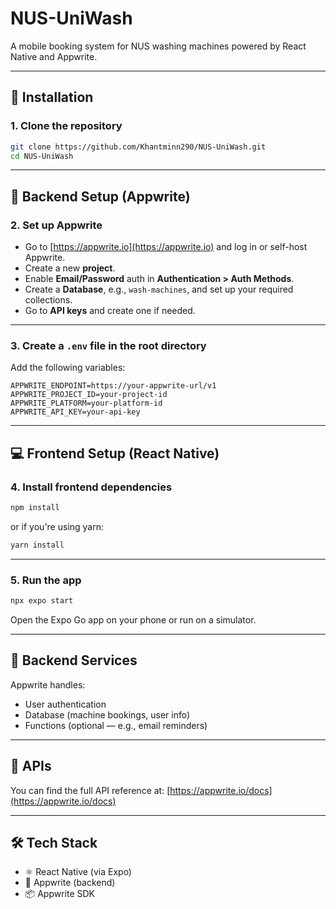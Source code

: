 # NUS-UniWash

A mobile booking system for NUS washing machines powered by React Native and Appwrite.

---

## 🚀 Installation

### 1. Clone the repository
```bash
git clone https://github.com/Khantminn290/NUS-UniWash.git
cd NUS-UniWash
```

---

## 🧠 Backend Setup (Appwrite)

### 2. Set up Appwrite
- Go to [https://appwrite.io](https://appwrite.io) and log in or self-host Appwrite.
- Create a new **project**.
- Enable **Email/Password** auth in **Authentication > Auth Methods**.
- Create a **Database**, e.g., `wash-machines`, and set up your required collections.
- Go to **API keys** and create one if needed.

---

### 3. Create a `.env` file in the root directory
Add the following variables:
```
APPWRITE_ENDPOINT=https://your-appwrite-url/v1
APPWRITE_PROJECT_ID=your-project-id
APPWRITE_PLATFORM=your-platform-id
APPWRITE_API_KEY=your-api-key
```

---

## 💻 Frontend Setup (React Native)

### 4. Install frontend dependencies
```bash
npm install
```

or if you're using yarn:

```bash
yarn install
```

---

### 5. Run the app
```bash
npx expo start
```

Open the Expo Go app on your phone or run on a simulator.

---

## 🔌 Backend Services

Appwrite handles:
- User authentication
- Database (machine bookings, user info)
- Functions (optional — e.g., email reminders)

---

## 📱 APIs

You can find the full API reference at:
[https://appwrite.io/docs](https://appwrite.io/docs)

---

## 🛠️ Tech Stack

- ⚛️ React Native (via Expo)
- 🧠 Appwrite (backend)
- 📦 Appwrite SDK
